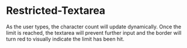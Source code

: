 # Restricted-Textarea
 As the user types, the character count will update dynamically. Once the limit is reached, the textarea will prevent further input and the border will turn red to visually indicate the limit has been hit.

